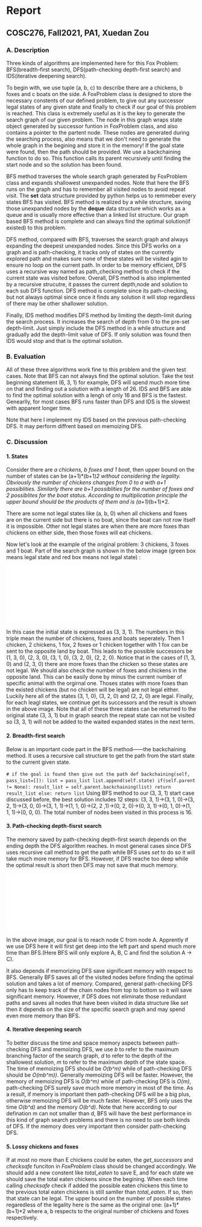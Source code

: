 # Report

## COSC276, Fall2021, PA1, Xuedan Zou








### A. Description

Three kinds of algorithms are implemented here for this Fox Problem: BFS(breadth-first search), DFS(path-checking depth-first search) and IDS(iterative deepening search).  

To begin with, we use tuple (a, b, c) to describe there are a chickens, b foxes and c boats on the side. A FoxProblem class is designed to store the necessary constents of our defined problem, to give out any successor legal states of any given state and 
finally to check if our goal of this problem is reached. This class is extremely useful
as it is the key to generate the search graph of our given problem.  The node in this graph wraps state object generated by successor funtion in FoxProblem class, and also contains a pointer to the partent node. These nodes are generated during the searching process, also means that we don't need to generate the whole graph in the begining and store it in the memory! If the goal state were found, then the path should be provided. We use a backchaining function to do so. This function calls its parent recursively until finding the start node and so the solution has been found.  

BFS method traverses the whole search graph generated by FoxProblem class and expands shallowest unexpanded nodes. Note that here the BFS runs on the graph and has to remember all visited nodes to avoid repeat visit. The **set** data structure provided by python helps us to remmeber every states BFS has visited. BFS method is realized by a while structure, saving those unexpanded nodes by the **deque** data structure which works as a queue and is usually more effective than a linked list structure. Our graph based BFS method is complete and can always find the optimal solution(if existed) to this problem.  

DFS method, compared with BFS, traverses the search graph and always expanding the deepest unexpanded nodes. Since this DFS works on a graph and is path-checking, it tracks only of states on the currently explored path and makes sure none of these states will be visited agin to ensure no loop on the current path. In order to be memory efficient, DFS uses a recursive way named as path_checking method to check if the current state was visited before. Overall, DFS method is also implemented by a recursive strucutre, it passes the current depth,node and solution to each sub DFS function. DFS method is complete since its path-checking, but not always optimal since once it finds any solution it will stop regardless of there may be other shallower solution.   

Finally, IDS method modifies DFS method by limiting the depth-limit during the search process. It increases the search of depth from 0 to the pre-set depth-limit. Just simply include the DFS method in a while structure and gradually add the depth-limit value of DFS. If only solution was found then IDS would stop and that is the optimal solution.  








### B. Evaluation

All of these three algorithms work fine to this problem and the given test cases. Note that BFS can not always find the optimal solution. Take the test beginning statement (6, 3, 1) for example, DFS will spend much more time on that and finding out a solution with a length of 26. IDS and BFS are able to find the optimal solution with a lengh of only 16 and BFS is the fastest. Genearlly, for most cases BFS runs faster than DFS and IDS is the slowest with apparent longer time.  

Note that here I implement my IDS based on the previous path-checking DFS. It may perform diffrent based on memoizing DFS.  







### C. Discussion

#### 1. States 

Consider there are *a chickens, b foxes and 1 boat*, then upper bound on the number of states can be  (a+1)*(b+1)*2  without considering the legality. Obviously the number of chickens changes  from 0 to a with a+1 possiblities. Similarly there are b+1 possiblities for the number of foxes and 2 possiblites for the boat status. According to multiplication principle the upper bound should be the products of them and is (a+1)*(b+1)*2.  

There are some not legal states like (a, b, 0) when all chickens and foxes are on the current side but there is no boat, since the boat can not row itself it is impossible. Other not legal states are when there are more foxes than chickens on either side, then those foxes will eat chickens.  

Now let's look at the example of the original problem: 3 chickens, 3 foxes and 1 boat. Part of the search graph is shown in the below image (green box means legal state and red box means not legal state) :  






![graph](images/graph.pdf)





In this case the initial state is expressed as (3, 3, 1). The numbers in this triple mean the number of chickens, foxes and boats seperately. Then 1 chicken, 2 chickens, 1 fox, 2 foxes or 1 chicken together with 1 fox can be sent to the opposite land by boat. This leads to the possible successors be (1, 3, 0), (2, 3, 0), (3, 1, 0), (3, 2, 0), (2, 2, 0). Notice that in the cases of (1, 3, 0) and (2, 3, 0) there are more foxes than the chicken so these states are not legal. We should also check the number of foxes and chickens in the opposite land. This can be easily done by minus the current number of specific animal with the orgirnal one. Thoses states with more foxes than the existed chickens (but no chicken will be legal) are not legal either. Luckily here all of the states (3, 1, 0), (3, 2, 0) and (2, 2, 0) are legal. Finally, for each leagl states, we continue get its successors and the result is shown in the above image. Note that all of these three states can be returned to the original state (3, 3, 1) but in graph search the repeat state can not be visited so (3, 3, 1) will not be added to the waited expanded states in the next term.  


#### 2. Breadth-first  search

Below is an important code part in the BFS method——the backchaining method. It uses a recursive call structure to get the path from the start state to the current given state.  

` # if the goal is found then give out the path
    def backchaining(self, pass_list=[]):
       list = pass_list
       list.append(self.state)
       if(self.parent != None):
           result_list = self.parent.backchaining(list)
           return result_list
       else:
           return list
`
Using BFS method to our (3, 3, 1) start case discussed before, the best solution includes 12 steps: (3, 3, 1)->(3, 1, 0)->(3, 2, 1)->(3, 0, 0)->(3, 1, 1)->(1, 1, 0)->(2, 2 ,1)->(0, 2, 0)->(0, 3, 1)->(0, 1, 0)->(1, 1, 1)->(0, 0, 0). The total number of nodes been visited in this process is 16.  


#### 3. Path-checking  depth-fisrst  search

The memory saved by path-checking depth-first search depends on the ending depth the DFS algorithm reaches. In most general cases since DFS uses recursive call method to get the path while BFS uses *set* to do so it will take much more memory for BFS. However, if  DFS reache too deep while the optimal result is short then DFS may not save that much memory.   






![graph2](images/graph2.pdf)





In the above image, our goal is to reach node C from node A. Apprently if we use DFS here it will first get deep into the left part and spend much more time than BFS.(Here BFS will only explore A, B, C and find the solution A -> C).  

It also depends if memorizing DFS save significant memory with respect to BFS.  Generally BFS saves all of the visited nodes before finding the optimal solution and takes a lot of memory. Compared, general path-checking DFS only has to keep track of the chain nodes from top to bottom so it will save significant memory. However, if DFS does not eliminate those redundant paths and saves all nodes that have been visited in data structure like *set* then it depends on the size of the specific search graph and may spend even more memory than BFS.  


#### 4. Iterative deepening search

To better discuss the time and space memory aspects between path-checking DFS and memoizing DFS, we use *b* to refer to the maximum branching factor of the search graph, *d* to refer to the depth of the shallowest solution,  *m*  to refer to the maximum depth of the state space. The time of memoizing DFS should be *O(b^m)* while of path-checking DFS should be *O(mb^m))*. Generally memoizing DFS will be faster. However, the memory of memoizing DFS is *O(b^m)* while of path-checking DFS is *O(m)*, path-checking DFS surely save much more memory in most of the time. As a result, if memory is important then path-checking DFS will be a big plus, otherwise memoizing DFS will be much faster. However, BFS only uses the time *O(b^d)* and the memory *O(b^d)*. Note that here according to our defination m can not smaller than d, BFS will have the best performance in this kind of graph search problems and there is no need to use both kinds of DFS. If the memory does very important then consider path-checking DFS.  

#### 5. Lossy chickens and foxes

If at most no more than E chickens could be eaten, the *get_successors* and *checksafe* funciton in *FoxProblem* class should be changed accordingly. We should add a new constent like *total_eaten* to save E, and for each state we should save the total eaten chickens since the begining. When each time calling *checksafe* check if added the possible eaten chickens this time to the previous total eaten chickens is still samller than *total_eaten*. If so, then that state can be legal.
The upper bound on the number of possible states regaredless of the legality here is 
the same as the original one: (a+1)*(b+1)*2 where a, b respects to the original number of chickens and foxes respectively.  